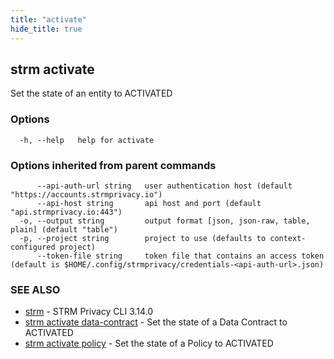 ```yaml
---
title: "activate"
hide_title: true
---
```

## strm activate

Set the state of an entity to ACTIVATED

### Options

```
  -h, --help   help for activate
```

### Options inherited from parent commands

```
      --api-auth-url string   user authentication host (default "https://accounts.strmprivacy.io")
      --api-host string       api host and port (default "api.strmprivacy.io:443")
  -o, --output string         output format [json, json-raw, table, plain] (default "table")
  -p, --project string        project to use (defaults to context-configured project)
      --token-file string     token file that contains an access token (default is $HOME/.config/strmprivacy/credentials-<api-auth-url>.json)
```

### SEE ALSO

* [strm](docs/04-reference/01-cli-reference/strm/index.md)	 - STRM Privacy CLI 3.14.0
* [strm activate data-contract](docs/04-reference/01-cli-reference/strm/activate/data-contract.md)	 - Set the state of a Data Contract to ACTIVATED
* [strm activate policy](docs/04-reference/01-cli-reference/strm/activate/policy.md)	 - Set the state of a Policy to ACTIVATED


